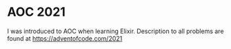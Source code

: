 # AOC 2021
I was introduced to AOC when learning Elixir. 
Description to all problems are found at https://adventofcode.com/2021

